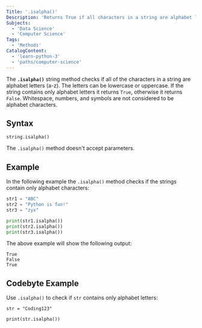 ```yaml
---
Title: '.isalpha()'
Description: 'Returns True if all characters in a string are alphabet letters (a-z), otherwise it returns False.'
Subjects:
  - 'Data Science'
  - 'Computer Science'
Tags:
  - 'Methods'
CatalogContent:
  - 'learn-python-3'
  - 'paths/computer-science'
---
```


The **`.isalpha()`** string method checks if all of the characters in a string are alphabet letters (a-z). The letters can be lowercase or uppercase. If the string contains only alphabet letters it returns `True`, otherwise it returns `False`. Whitespace, numbers, and symbols are not considered to be alphabet characters.

## Syntax

```pseudo
string.isalpha()
```

The `.isalpha()` method doesn't accept parameters.

## Example

In the following example the `.isalpha()` method checks if the strings contain only alphabet characters:

```python
str1 = "ABC"
str2 = "Python is fun!"
str3 = "zyx"

print(str1.isalpha())
print(str2.isalpha())
print(str3.isalpha())
```

The above example will show the following output:
```shell
True
False
True
```

## Codebyte Example

Use `.isalpha()` to check if `str` contains only alphabet letters:

```codebyte/python
str = "Coding123"

print(str.isalpha())
```
